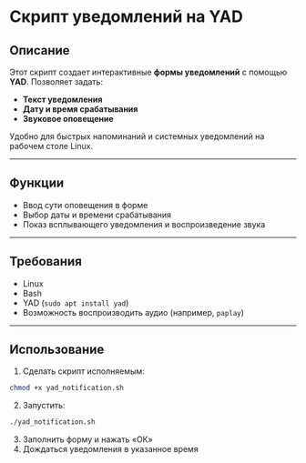 # Скрипт уведомлений на YAD

## Описание

Этот скрипт создает интерактивные **формы уведомлений** с помощью **YAD**.
Позволяет задать:

* **Текст уведомления**
* **Дату и время срабатывания**
* **Звуковое оповещение**

Удобно для быстрых напоминаний и системных уведомлений на рабочем столе Linux.

---

## Функции

* Ввод сути оповещения в форме
* Выбор даты и времени срабатывания
* Показ всплывающего уведомления и воспроизведение звука

---

## Требования

* Linux
* Bash
* YAD (`sudo apt install yad`)
* Возможность воспроизводить аудио (например, `paplay`)

---

## Использование

1. Сделать скрипт исполняемым:

```bash
chmod +x yad_notification.sh
```

2. Запустить:

```bash
./yad_notification.sh
```

3. Заполнить форму и нажать «ОК»
4. Дождаться уведомления в указанное время

